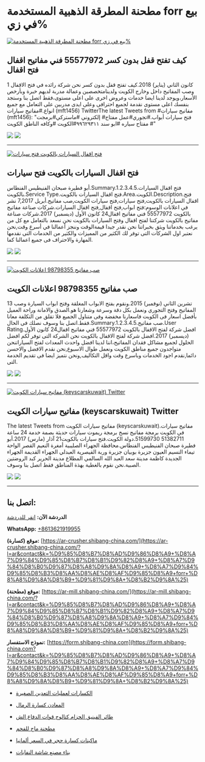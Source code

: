 # مطحنة المطرقة الذهبية المستخدمة forr بيع في زي%

<a href="https://swt.shibang-china.com/?l=ar&img&k=%D9%85%D8%B7%D8%AD%D9%86%D8%A9+%D8%A7%D9%84%D9%85%D8%B7%D8%B1%D9%82%D8%A9+%D8%A7%D9%84%D8%B0%D9%87%D8%A8%D9%8A%D8%A9+%D8%A7%D9%84%D9%85%D8%B3%D8%AA%D8%AE%D8%AF%D9%85%D8%A9+forr+%D8%A8%D9%8A%D8%B9+%D9%81%D9%8A+%D8%B2%D9%8A%25" target="_blank">![مطحنة المطرقة الذهبية المستخدمة forr بيع في زي%](http://static.shibang-china.com/all-800x300/1155.jpg)</a>

## كيف تفتح قفل بدون كسر 55577972 فني مفاتيح اقفال فتح اقفال
1 كانون الثاني (يناير) 2018.كيف تفتح قفل بدون كسر نحن شركة رائده في فتح الاقفال وصب المفاتيح داخل وخارج الكويت ولدينامتخصصين وعمالة مدربة لديهم خبرة وبأرخص الأسعار،ويوجد لدينا ايضا خدمات وعروض اخرى على اعلى مستوى،فقط اتصل بنا وستجد بنفسك اعلى مستوى نقدمة لجميع احترافى وعلى ايدى مدربين على التعامل مع جميع انواع.#مفاتيح سيارات (mft1456) TwitterThe latest Tweets from #مفاتيح سيارات (mft1456): &quot;فتح سيارات أبواب.#تجوري#عمل مفتاح# إلكتروني #ماستركي#برمجت مفتاح سياره #ابو سند ٩٩٦٢٩٣١١#الكويت #وكافه الناطق الكويت #&quot;


<a href="https://whatsapp.shibangsoft.com/WhatsApp.php" target="_blank" title="WhatsApp">![](http://static.shibang-china.com/icon/whatsapp.png)</a> <a href="https://swt.shibang-china.com/?l=ar&icon&k=%D9%85%D8%B7%D8%AD%D9%86%D8%A9+%D8%A7%D9%84%D9%85%D8%B7%D8%B1%D9%82%D8%A9+%D8%A7%D9%84%D8%B0%D9%87%D8%A8%D9%8A%D8%A9+%D8%A7%D9%84%D9%85%D8%B3%D8%AA%D8%AE%D8%AF%D9%85%D8%A9+forr+%D8%A8%D9%8A%D8%B9+%D9%81%D9%8A+%D8%B2%D9%8A%25" target="_blank">![](http://static.shibang-china.com/icon/chat-ar.png)</a>

---

<a href="https://swt.shibang-china.com/?l=ar&img&k=%D9%85%D8%B7%D8%AD%D9%86%D8%A9+%D8%A7%D9%84%D9%85%D8%B7%D8%B1%D9%82%D8%A9+%D8%A7%D9%84%D8%B0%D9%87%D8%A8%D9%8A%D8%A9+%D8%A7%D9%84%D9%85%D8%B3%D8%AA%D8%AE%D8%AF%D9%85%D8%A9+forr+%D8%A8%D9%8A%D8%B9+%D9%81%D9%8A+%D8%B2%D9%8A%25" target="_blank">![فتح اقفال السيارات بالكويت فتح سيارات](http://static.shibang-china.com/all-800x300/947.jpg)</a>

## فتح اقفال السيارات بالكويت فتح سيارات
أبو فطيرة صبحان الفنيطيس الفنطاس.Summary.1.2.3.4.5.فتح اقفال السيارات بالكويت.Service Type.فتح اقفال السيارات بالكويت.Area.الكويت.Description.فتح اقفال السيارات بالكويت,فتح سيارات,فتح سيارات الكويت,صب مفاتيح.أبريل 7,2017 نشر في اعلانات الوسوم:فتح ابواب,فتح اقفال,فتح اقفال السيارات.شركات صناعة مفاتيح بالكويت 55577972 فني مفاتيح اقفال24 كانون الأول (ديسمبر) 2017.شركات صناعة مفاتيح بالكويت شركتنا لفتح اقفال وفتح السيارات بالكويت نحن نسعد بالتعامل مع كل من يرغب بخدماتنا ويثق بخبراتنا نحن نقدر جيدا قيمةالوقت وننجز أعمالنا في أسرع وقت,نحن نعتبر اول الشركات التى توفر لك الكثير من المميزات والكثير من الخدمات التى نقدمها المهارة والاحتراف فى جميع اعمالنا كما.


<a href="https://whatsapp.shibangsoft.com/WhatsApp.php" target="_blank" title="WhatsApp">![](http://static.shibang-china.com/icon/whatsapp.png)</a> <a href="https://swt.shibang-china.com/?l=ar&icon&k=%D9%85%D8%B7%D8%AD%D9%86%D8%A9+%D8%A7%D9%84%D9%85%D8%B7%D8%B1%D9%82%D8%A9+%D8%A7%D9%84%D8%B0%D9%87%D8%A8%D9%8A%D8%A9+%D8%A7%D9%84%D9%85%D8%B3%D8%AA%D8%AE%D8%AF%D9%85%D8%A9+forr+%D8%A8%D9%8A%D8%B9+%D9%81%D9%8A+%D8%B2%D9%8A%25" target="_blank">![](http://static.shibang-china.com/icon/chat-ar.png)</a>

---

<a href="https://swt.shibang-china.com/?l=ar&img&k=%D9%85%D8%B7%D8%AD%D9%86%D8%A9+%D8%A7%D9%84%D9%85%D8%B7%D8%B1%D9%82%D8%A9+%D8%A7%D9%84%D8%B0%D9%87%D8%A8%D9%8A%D8%A9+%D8%A7%D9%84%D9%85%D8%B3%D8%AA%D8%AE%D8%AF%D9%85%D8%A9+forr+%D8%A8%D9%8A%D8%B9+%D9%81%D9%8A+%D8%B2%D9%8A%25" target="_blank">![صب مفاتيح 98798355 اعلانات الكويت](http://static.shibang-china.com/all-800x300/503.jpg)</a>

## صب مفاتيح 98798355 اعلانات الكويت
13 تشرين الثاني (نوفمبر) 2015.ونقوم بفتح الابواب المغلقة وفتح ابواب السيارة وصب المفاتيح وفتح التجوري ونعمل بكل دقة وسرعة وشعارنا هو.الصدق والامانة وراحة العميل بأفضل اسعار فى الكويت فاسعارنا مخفضة وفى متناول الجميع فلا تقلق من التكلفة معانا فقط.اتصل بنا وسوف نصلك فى الحال.Summary.1.2.3.4.5.صب مفاتيح.User Rating.افضل شركة لفتح الاقفال بالكويت 55577972 فني مفاتيح اقفال24 كانون الأول (ديسمبر) 2017.افضل شركة لفتح الاقفال بالكويت نحن الشركة التى توفر لكم افضل الحلول لجميع مشاكل فقدان المفاتيح،اننا لدينا افضل واحدث المعدات لفتح السياراتنحن متواجدون جميع مناطق الكويت ونعمل طوال الاسبوع,نحن نقدم الافضل والاحسن دائما,نقدم اجود الخدمات وباسرع وقت واقل التكاليف,ونحن نتميز ايضا فى تقديم الخدمة التى.


<a href="https://whatsapp.shibangsoft.com/WhatsApp.php" target="_blank" title="WhatsApp">![](http://static.shibang-china.com/icon/whatsapp.png)</a> <a href="https://swt.shibang-china.com/?l=ar&icon&k=%D9%85%D8%B7%D8%AD%D9%86%D8%A9+%D8%A7%D9%84%D9%85%D8%B7%D8%B1%D9%82%D8%A9+%D8%A7%D9%84%D8%B0%D9%87%D8%A8%D9%8A%D8%A9+%D8%A7%D9%84%D9%85%D8%B3%D8%AA%D8%AE%D8%AF%D9%85%D8%A9+forr+%D8%A8%D9%8A%D8%B9+%D9%81%D9%8A+%D8%B2%D9%8A%25" target="_blank">![](http://static.shibang-china.com/icon/chat-ar.png)</a>

---

<a href="https://swt.shibang-china.com/?l=ar&img&k=%D9%85%D8%B7%D8%AD%D9%86%D8%A9+%D8%A7%D9%84%D9%85%D8%B7%D8%B1%D9%82%D8%A9+%D8%A7%D9%84%D8%B0%D9%87%D8%A8%D9%8A%D8%A9+%D8%A7%D9%84%D9%85%D8%B3%D8%AA%D8%AE%D8%AF%D9%85%D8%A9+forr+%D8%A8%D9%8A%D8%B9+%D9%81%D9%8A+%D8%B2%D9%8A%25" target="_blank">![مفاتيح سيارات الكويت (keyscarskuwait) Twitter](http://static.shibang-china.com/all-800x300/184.jpg)</a>

## مفاتيح سيارات الكويت (keyscarskuwait) Twitter
The latest Tweets from مفاتيح سيارات الكويت (keyscarskuwait).مفاتيح سيارات في الكويت برمجة مفاتيح نسخ برمجة ريموت سيارات حديثة بصمة خدمة 24 ساعة 51382711 51599730.دولة الكويت.فتح سيارات بالكويت21 آذار (مارس) 2017.أبو فطيرة صبحان الفنيطيس الفنطاس.محافظة الجهراء الصليبية أمغرة النعيم القصر الواحة تيماء النسيم العيون جزيرة بوبيان جزيرة وربة القيصرية العبدلي الجهراء القديمة الجهراء الجديدة كاظمة مدينة سعد العبد الله السالمي المطلاع مدينة الحرير كبد الروضتين الصبية.نحن نقوم بالغطية بهذة المناطق فقط اتصل بنا وسوف.


<a href="https://whatsapp.shibangsoft.com/WhatsApp.php" target="_blank" title="WhatsApp">![](http://static.shibang-china.com/icon/whatsapp.png)</a> <a href="https://swt.shibang-china.com/?l=ar&icon&k=%D9%85%D8%B7%D8%AD%D9%86%D8%A9+%D8%A7%D9%84%D9%85%D8%B7%D8%B1%D9%82%D8%A9+%D8%A7%D9%84%D8%B0%D9%87%D8%A8%D9%8A%D8%A9+%D8%A7%D9%84%D9%85%D8%B3%D8%AA%D8%AE%D8%AF%D9%85%D8%A9+forr+%D8%A8%D9%8A%D8%B9+%D9%81%D9%8A+%D8%B2%D9%8A%25" target="_blank">![](http://static.shibang-china.com/icon/chat-ar.png)</a>

---
## اتصل بنا:

**الدردشة الآن:** [انقر للدردشة](https://swt.shibang-china.com?l=ar&contact&k=%D9%85%D8%B7%D8%AD%D9%86%D8%A9+%D8%A7%D9%84%D9%85%D8%B7%D8%B1%D9%82%D8%A9+%D8%A7%D9%84%D8%B0%D9%87%D8%A8%D9%8A%D8%A9+%D8%A7%D9%84%D9%85%D8%B3%D8%AA%D8%AE%D8%AF%D9%85%D8%A9+forr+%D8%A8%D9%8A%D8%B9+%D9%81%D9%8A+%D8%B2%D9%8A%25)

**WhatsApp:**  [+8613621919955](https://whatsapp.shibangsoft.com/WhatsApp.php)

**موقع (كسارة):** [https://ar-crusher.shibang-china.com/](https://ar-crusher.shibang-china.com/?l=ar&contact&k=%D9%85%D8%B7%D8%AD%D9%86%D8%A9+%D8%A7%D9%84%D9%85%D8%B7%D8%B1%D9%82%D8%A9+%D8%A7%D9%84%D8%B0%D9%87%D8%A8%D9%8A%D8%A9+%D8%A7%D9%84%D9%85%D8%B3%D8%AA%D8%AE%D8%AF%D9%85%D8%A9+forr+%D8%A8%D9%8A%D8%B9+%D9%81%D9%8A+%D8%B2%D9%8A%25)

**موقع (مطحنة):** [https://ar-mill.shibang-china.com/](https://ar-mill.shibang-china.com/?l=ar&contact&k=%D9%85%D8%B7%D8%AD%D9%86%D8%A9+%D8%A7%D9%84%D9%85%D8%B7%D8%B1%D9%82%D8%A9+%D8%A7%D9%84%D8%B0%D9%87%D8%A8%D9%8A%D8%A9+%D8%A7%D9%84%D9%85%D8%B3%D8%AA%D8%AE%D8%AF%D9%85%D8%A9+forr+%D8%A8%D9%8A%D8%B9+%D9%81%D9%8A+%D8%B2%D9%8A%25)

**نموذج الاستفسار:** [https://form.shibang-china.com](https://form.shibang-china.com?l=ar&contact&k=%D9%85%D8%B7%D8%AD%D9%86%D8%A9+%D8%A7%D9%84%D9%85%D8%B7%D8%B1%D9%82%D8%A9+%D8%A7%D9%84%D8%B0%D9%87%D8%A8%D9%8A%D8%A9+%D8%A7%D9%84%D9%85%D8%B3%D8%AA%D8%AE%D8%AF%D9%85%D8%A9+forr+%D8%A8%D9%8A%D8%B9+%D9%81%D9%8A+%D8%B2%D9%8A%25)

* [الكسارات لعمليات التعدين الصغيرة](../28/%D8%A7%D9%84%D9%83%D8%B3%D8%A7%D8%B1%D8%A7%D8%AA%20%D9%84%D8%B9%D9%85%D9%84%D9%8A%D8%A7%D8%AA%20%D8%A7%D9%84%D8%AA%D8%B9%D8%AF%D9%8A%D9%86%20%D8%A7%D9%84%D8%B5%D8%BA%D9%8A%D8%B1%D8%A9.md)

* [المعادن كسارة الرمال](../29/%D8%A7%D9%84%D9%85%D8%B9%D8%A7%D8%AF%D9%86%20%D9%83%D8%B3%D8%A7%D8%B1%D8%A9%20%D8%A7%D9%84%D8%B1%D9%85%D8%A7%D9%84.md)

* [طائر الفينيق الحزام كتالوج قوات الدفاع الش](../26/%D8%B7%D8%A7%D8%A6%D8%B1%20%D8%A7%D9%84%D9%81%D9%8A%D9%86%D9%8A%D9%82%20%D8%A7%D9%84%D8%AD%D8%B2%D8%A7%D9%85%20%D9%83%D8%AA%D8%A7%D9%84%D9%88%D8%AC%20%D9%82%D9%88%D8%A7%D8%AA%20%D8%A7%D9%84%D8%AF%D9%81%D8%A7%D8%B9%20%D8%A7%D9%84%D8%B4.md)

* [مطحنة ماج للفحم](../29/%D9%85%D8%B7%D8%AD%D9%86%D8%A9%20%D9%85%D8%A7%D8%AC%20%D9%84%D9%84%D9%81%D8%AD%D9%85.md)

* [ماكينات كسارة حجر في السعر ألمانيا](../30/%D9%85%D8%A7%D9%83%D9%8A%D9%86%D8%A7%D8%AA%20%D9%83%D8%B3%D8%A7%D8%B1%D8%A9%20%D8%AD%D8%AC%D8%B1%20%D9%81%D9%8A%20%D8%A7%D9%84%D8%B3%D8%B9%D8%B1%20%D8%A3%D9%84%D9%85%D8%A7%D9%86%D9%8A%D8%A7.md)

* [بناء مصنع شاشة النفايات](../28/%D8%A8%D9%86%D8%A7%D8%A1%20%D9%85%D8%B5%D9%86%D8%B9%20%D8%B4%D8%A7%D8%B4%D8%A9%20%D8%A7%D9%84%D9%86%D9%81%D8%A7%D9%8A%D8%A7%D8%AA.md)